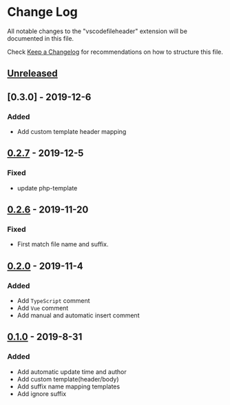 # Change Log

All notable changes to the "vscodefileheader" extension will be documented in this file.

Check [Keep a Changelog](http://keepachangelog.com/) for recommendations on how to structure this file.

## [Unreleased]

## [0.3.0] - 2019-12-6
### Added

- Add custom template header mapping

## [0.2.7] - 2019-12-5
### Fixed

- update php-template

## [0.2.6] - 2019-11-20
### Fixed

- First match file name and suffix.

## [0.2.0] - 2019-11-4
### Added

- Add ``TypeScript`` comment
- Add ``Vue`` comment
- Add manual and automatic insert comment

## [0.1.0] - 2019-8-31
### Added

- Add automatic update time and author
- Add custom template(header/body)
- Add suffix name mapping templates
- Add ignore suffix

[unreleased]: https://github.com/caizhengxin/vscodefileheader/compare/v0.2.7...HEAD
[0.2.7]: https://github.com/caizhengxin/vscodefileheader/compare/v0.2.6...v0.2.7
[0.2.6]: https://github.com/caizhengxin/vscodefileheader/compare/v0.2.3...v0.2.6
[0.2.0]: https://github.com/caizhengxin/vscodefileheader/compare/v0.1.8...v0.2.1
[0.1.0]: https://github.com/caizhengxin/vscodefileheader/compare/v0.0.2...v0.1.5